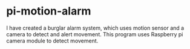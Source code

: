 # pi-motion-alarm
I have created a burglar alarm system, which uses motion sensor and a camera to detect and alert movement. This program uses Raspberry pi camera module to detect movement.
